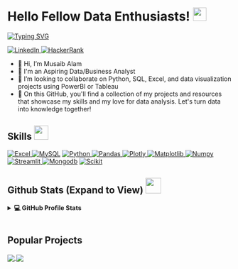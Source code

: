 <h1> Hello Fellow Data Enthusiasts! <img src = "https://raw.githubusercontent.com/MartinHeinz/MartinHeinz/master/wave.gif" width = 30px> </h1>
<p align='center'>
</p>

<p>
  <a href="https://git.io/typing-svg"><img src="https://readme-typing-svg.demolab.com?font=Fira+Code&pause=1000&width=460&lines=I'm+an+aspiring+Data%2FBusiness+Analyst;Welcome+to+my+Github+profile!" alt="Typing SVG" /></a>
</p>

   <a href="https://www.linkedin.com/in/musaib-alam/" target="_blank">
    <img alt="LinkedIn" src="https://img.shields.io/badge/LinkedIn-0077B5?style=for-the-badge&logo=linkedin&logoColor=white">
  </a>     
 <a href="https://www.hackerrank.com/musaibalam_jmi?hr_r=1" target="_blank">
    <img alt="HackerRank" src="https://img.shields.io/badge/-Hackerrank-2EC866?style=for-the-badge&logo=HackerRank&logoColor=white">
  </a>

- 👋 Hi, I’m Musaib Alam
- 💼 I'm an Aspiring Data/Business Analyst
- 👯 I’m looking to collaborate on Python, SQL, Excel, and data visualization projects using PowerBI or Tableau
- 💬  On this GitHub, you'll find a collection of my projects and resources that showcase my skills and my love for data analysis. Let's turn data into knowledge together!

<h2> Skills <img src = "https://media2.giphy.com/media/QssGEmpkyEOhBCb7e1/giphy.gif?cid=ecf05e47a0n3gi1bfqntqmob8g9aid1oyj2wr3ds3mg700bl&rid=giphy.gif" width = 32px> </h2>
 
  <a href="https://www.microsoft.com/en-in/microsoft-365/excel" target="_blank">
    <img alt="Excel" src="https://img.shields.io/badge/Microsoft_Excel-217346?style=for-the-badge&logo=microsoft-excel&logoColor=white">
  </a>

  <a href="https://www.mysql.com/" target="_blank">
    <img alt="MySQL" src="https://img.shields.io/badge/Microsoft%20SQL%20Server-CC2927?style=for-the-badge&logo=microsoft%20sql%20server&logoColor=white"></a>
    
  <a href="https://www.python.org" target="_blank">
    <img alt="Python" src="https://img.shields.io/badge/Python-3776AB?style=for-the-badge&logo=python&logoColor=white">
  </a>

  <a href="https://pandas.pydata.org/" target="_blank">
    <img alt="Pandas" src="https://img.shields.io/badge/Pandas-2C2D72?style=for-the-badge&logo=pandas&logoColor=white">
  </a>


  <a href="https://plotly.com/" target="_blank">
    <img alt="Plotly" src="https://img.shields.io/badge/Plotly-239120?style=for-the-badge&logo=plotly&logoColor=white">
  </a>
  
  <a href="https://matplotlib.org/" target="_blank">
    <img alt="Matplotlib" src="https://img.shields.io/badge/Matplotlib-%23ffffff.svg?style=for-the-badge&logo=Matplotlib&logoColor=black">
  </a>

   <a href="https://numpy.org/" target="_blank">
    <img alt="Numpy" src="https://img.shields.io/badge/Numpy-777BB4?style=for-the-badge&logo=numpy&logoColor=white">
  </a>

   

   <a href="https://streamlit.io/" target="_blank">
    <img alt="Streamlit" src="https://img.shields.io/badge/Streamlit-FF4B4B?style=for-the-badge&logo=Streamlit&logoColor=white">
  </a>
   

  <a href="https://www.mongodb.com/">
  <img alt="Mongodb" src="https://img.shields.io/badge/MongoDB-%234ea94b.svg?style=for-the-badge&logo=mongodb&logoColor=white)"></a>

  <a href="https://scikit-learn.org/" target="_blank">
    <img alt="Scikit" src="https://img.shields.io/badge/scikit_learn-F7931E?style=for-the-badge&logo=scikit-learn&logoColor=white">
  </a> 

<h2> Github Stats (Expand to View) <img src = "https://i.pinimg.com/originals/65/c4/f4/65c4f452571be1261e9c623f7da488ac.gif" width = 35px> </h2>

<details> 
  <summary><b>💻 GitHub Profile Stats</b></summary>
  <br/>
  <p align="center">
    <a href="https://github.com/musaib5/github-readme-stats"><img alt="Musaib's Github Stats" src="https://github-readme-stats.vercel.app/api?username=musaib5&show_icons=true&count_private=true&theme=algolia" height="192px"/></a>
<br/>
  &nbsp;
	  <img src="https://github-readme-stats.vercel.app/api/top-langs?username=musaib5&show_icons=true&locale=en&layout=compact&theme=algolia" alt="musaib5" height="124px"/>
  <br/>
  </p>
</details>

<br/>

## Popular Projects
<a href="https://github.com/musaib5/spotify_ETL_pipeline">
  <!-- Change the `github-readme-stats.musaib5.vercel.app` to `github-readme-stats.vercel.app`  -->
  <img align="center" src="https://github-readme-stats.vercel.app/api/pin/?username=musaib5&repo=spotify_ETL_pipeline&theme=onedark" />
</a>

<a href="https://github.com/musaib5/YT_Video_Downloader">
  <!-- Change the `github-readme-stats.musaib5.vercel.app` to `github-readme-stats.vercel.app`  -->
  <img align="center" src="https://github-readme-stats.vercel.app/api/pin/?username=musaib5&repo=YT_Video_Downloader&theme=onedark" />
</a> 




